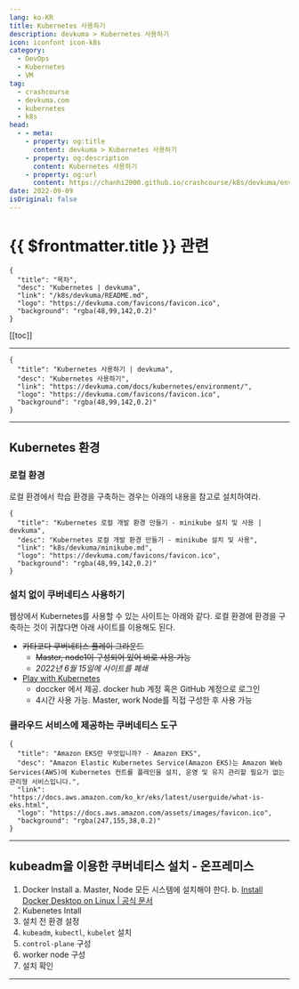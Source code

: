 ```yaml
---
lang: ko-KR
title: Kubernetes 사용하기
description: devkuma > Kubernetes 사용하기
icon: iconfont icon-k8s
category: 
  - DevOps
  - Kubernetes
  - VM
tag: 
  - crashcourse
  - devkuma.com
  - kubernetes
  - k8s
head:
  - - meta:
    - property: og:title
      content: devkuma > Kubernetes 사용하기
    - property: og:description
      content: Kubernetes 사용하기
    - property: og:url
      content: https://chanhi2000.github.io/crashcourse/k8s/devkuma/environment.html
date: 2022-09-09
isOriginal: false
---
```


# {{ $frontmatter.title }} 관련

```component VPCard
{
  "title": "목차",
  "desc": "Kubernetes | devkuma",
  "link": "/k8s/devkuma/README.md",
  "logo": "https://devkuma.com/favicons/favicon.ico",
  "background": "rgba(48,99,142,0.2)"
}
```

[[toc]]

---

```component VPCard
{
  "title": "Kubernetes 사용하기 | devkuma", 
  "desc": "Kubernetes 사용하기", 
  "link": "https://devkuma.com/docs/kubernetes/environment/", 
  "logo": "https://devkuma.com/favicons/favicon.ico",
  "background": "rgba(48,99,142,0.2)"
}
```

---

## Kubernetes 환경
  
### 로컬 환경

로컬 환경에서 학습 환경을 구축하는 경우는 아래의 내용을 참고로 설치하여라.

```component VPCard
{
  "title": "Kubernetes 로컬 개발 환경 만들기 - minikube 설치 및 사용 | devkuma",
  "desc": "Kubernetes 로컬 개발 환경 만들기 - minikube 설치 및 사용",
  "link": "k8s/devkuma/minikube.md",
  "logo": "https://devkuma.com/favicons/favicon.ico",
  "background": "rgba(48,99,142,0.2)"
}
```

### 설치 없이 쿠버네티스 사용하기

웹상에서 Kubernetes를 사용할 수 있는 사이트는 아래와 같다. 로컬 환경에 환경을 구축하는 것이 귀찮다면 아래 사이트를 이용해도 된다.

- ~~카타코다 쿠버네티스 플레이 그라운드~~
  - ~~Master, node1이 구성되어 있어 바로 사용 가능~~
  - *2022년 6월 15일에 사이트를 폐쇄*
- [<FontIcon icon="fas fa-globe"/>Play with Kubernetes](https://labs.play-with-k8s.com/)
  - doccker 에서 제공. docker hub 계정 혹은 GitHub 계정으로 로그인
  - 4시간 사용 가능. Master, work Node를 직접 구성한 후 사용 가능

### 클라우드 서비스에 제공하는 쿠버네티스 도구

<SiteInfo
  name="Google Kubernetes Engine (GKE) | Google Cloud"
  desc="GKE is the industry's first fully managed Kubernetes service with full Kubernetes API, 4-way autoscaling, release channels, and multi-cluster support."
  url="https://cloud.google.com/kubernetes-engine"
  logo="https://www.gstatic.com/devrel-devsite/prod/v0d244f667a3683225cca86d0ecf9b9b81b1e734e55a030bdcd3f3094b835c987/cloud/images/favicons/onecloud/favicon.ico"
  preview="https://cloud.google.com/_static/cloud/images/social-icon-google-cloud-1200-630.png"/>

```component VPCard
{
  "title": "Amazon EKS란 무엇입니까? - Amazon EKS",
  "desc": "Amazon Elastic Kubernetes Service(Amazon EKS)는 Amazon Web Services(AWS)에 Kubernetes 컨트롤 플레인을 설치, 운영 및 유지 관리할 필요가 없는 관리형 서비스입니다.",
  "link": "https://docs.aws.amazon.com/ko_kr/eks/latest/userguide/what-is-eks.html",
  "logo": "https://docs.aws.amazon.com/assets/images/favicon.ico",
  "background": "rgba(247,155,38,0.2)"
}
```

<SiteInfo
  name="Azure Kubernetes Service (AKS) documentation"
  desc="AKS allows you to quickly deploy a production ready Kubernetes cluster in Azure. Learn how to use AKS with these quickstarts, tutorials, and samples."
  url="https://learn.microsoft.com/en-us/azure/aks/"
  logo="https://learn.microsoft.com/favicon.ico"
  preview="https://learn.microsoft.com/en-us/media/open-graph-image.png"/>

---

## kubeadm을 이용한 쿠버네티스 설치 - 온프레미스

1. Docker Install
  a. Master, Node 모든 시스템에 설치해야 한다.
  b. [Install Docker Desktop on Linux | 공식 문서](https://docs.docker.com/desktop/install/linux-install/)
2. Kubenetes Intall
3. 설치 전 환경 설정
4. `kubeadm`, `kubectl`, `kubelet` 설치
5. `control-plane` 구성
6. worker node 구성
7. 설치 확인

---

<TagLinks />